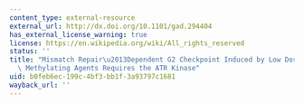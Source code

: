 ```yaml
---
content_type: external-resource
external_url: http://dx.doi.org/10.1101/gad.294404
has_external_license_warning: true
license: https://en.wikipedia.org/wiki/All_rights_reserved
status: ''
title: "Mismatch Repair\u2013Dependent G2 Checkpoint Induced by Low Doses of SN1 Type\
  \ Methylating Agents Requires the ATR Kinase"
uid: b0feb6ec-199c-4bf3-bb1f-3a93797c1681
wayback_url: ''
---
```

